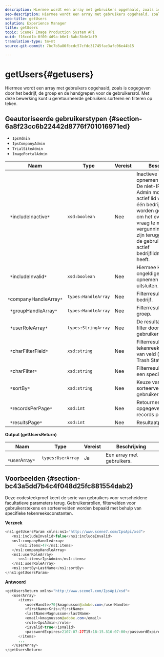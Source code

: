 ```yaml
---
description: Hiermee wordt een array met gebruikers opgehaald, zoals is opgegeven door het bedrijf, de groep en de handgrepen voor de gebruikersrol. Met deze bewerking kunt u geretourneerde gebruikers sorteren en filteren op teken.
seo-description: Hiermee wordt een array met gebruikers opgehaald, zoals is opgegeven door het bedrijf, de groep en de handgrepen voor de gebruikersrol. Met deze bewerking kunt u geretourneerde gebruikers sorteren en filteren op teken.
seo-title: getUsers
solution: Experience Manager
title: getUsers
topic: Scene7 Image Production System API
uuid: f16ccd1b-0f00-4d9a-b6e1-6abc3bde1af9
translation-type: tm+mt
source-git-commit: 7bc7b3a86fbcdc57cfdc31745fae3afc06e44b15

---
```



# getUsers{#getusers}

Hiermee wordt een array met gebruikers opgehaald, zoals is opgegeven door het bedrijf, de groep en de handgrepen voor de gebruikersrol. Met deze bewerking kunt u geretourneerde gebruikers sorteren en filteren op teken.

## Geautoriseerde gebruikerstypen {#section-6a8f23cc6b22442d8776f701016971ed}

* `IpsAdmin`
* `IpsCompanyAdmin`
* `TrialSiteAdmin`
* `ImagePortalAdmin`


| Naam | Type | Vereist | Beschrijving |
|---|---|---|---|
| ` *`includeInactive`*` | `xsd:boolean` | Nee | Inactieve gebruikers opnemen of uitsluiten. De niet-IPS gebruikers Admin moeten een actief lid van minstens één bedrijf zijn om worden gemachtigd om het even welke API vraag te maken. Een vergunningsfout zal zijn teruggekeerd als de gebruiker geen actief bedrijflidmaatschap heeft. |
| ` *`includeInvalid`*` | `xsd:boolean` | Nee | Hiermee kunt u ongeldige gebruikers opnemen in- of uitsluiten. |
| ` *`companyHandleArray`*` | `types:HandleArray` | Nee | Filterresultaten per bedrijf. |
| ` *`groupHandleArray`*` | `types:HandleArray` | Nee | Filterresultaten per groep. |
| ` *`userRoleArray`*` | `types:StringArray` | Nee | De resultaten van de filter door gebruikersrol. |
| ` *`charFilterField`*` | `xsd:string` | Nee | Filterresultaten op tekenreeksvoorvoegsel van veld (zie [!DNL Trash State).] |
| ` *`charFilter`*` | `xsd:string` | Nee | Filterresultaten met een specifiek teken. |
| ` *`sortBy`*` | `xsd:string` | Nee | Keuze van sorteervelden voor gebruikers. |
| ` *`recordsPerPage`*` | `xsd:int` | Nee | Retourneert het opgegeven aantal records per pagina. |
| ` *`resultsPage`*` | `xsd:int` | Nee | Resultaatpagina. |

**Output (getUsersReturn)**

| Naam | Type | Vereist | Beschrijving |
|---|---|---|---|
| ` *`userArray`*` | `types:UserArray` | Ja | Een array met gebruikers. |

## Voorbeelden {#section-bc43a5dd7b4c4f048d25fc881554dab2}

Deze codesteekproef keert de serie van gebruikers voor verscheidene facultatieve parameters terug. Gebruikersrollen, filtervelden voor gebruikerstekens en sorteervelden worden bepaald met behulp van specifieke tekenreeksconstanten.

**Verzoek**

```java
<ns1:getUsersParam xmlns:ns1="http://www.scene7.com/IpsApi/xsd">
   <ns1:includeInvalid>false</ns1:includeInvalid>
   <ns1:companyHandleArray>
      <ns1:items>47</ns1:items>
   </ns1:companyHandleArray>
   <ns1:userRoleArray>
      <ns1:items>IpsAdmin</ns1:items>
   </ns1:userRoleArray>
   <ns1:sortBy>LastName</ns1:sortBy>
</ns1:getUsersParam>
```

**Antwoord**

```java
<getUsersReturn xmlns="http://www.scene7.com/IpsApi/xsd">
   <userArray>
      <items>
         <userHandle>70|kmagnusson@adobe.com</userHandle>
         <firstName>Kris</firstName>
         <lastName>Magnusson</lastName>
         <email>kmagnusson@adobe.com</email>
         <role>IpsAdmin</role>
         <isValid>true</isValid>
         <passwordExpires>2107-07-27T15:18:15.816-07:00</passwordExpires>
      </items>
      ...
   </userArray>
</getUsersReturn>
```

